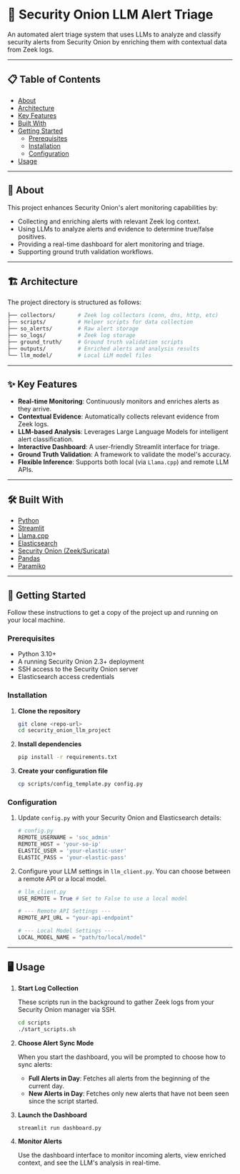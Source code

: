 # 🧅 Security Onion LLM Alert Triage

An automated alert triage system that uses LLMs to analyze and classify security alerts from Security Onion by enriching them with contextual data from Zeek logs.

---

## 📋 Table of Contents

* [About](#-about)
* [Architecture](#-architecture)
* [Key Features](#-key-features)
* [Built With](#️-built-with)
* [Getting Started](#-getting-started)
    * [Prerequisites](#prerequisites)
    * [Installation](#installation)
    * [Configuration](#configuration)
* [Usage](#-usage)

---

## 🧐 About

This project enhances Security Onion's alert monitoring capabilities by:

* Collecting and enriching alerts with relevant Zeek log context.
* Using LLMs to analyze alerts and evidence to determine true/false positives.
* Providing a real-time dashboard for alert monitoring and triage.
* Supporting ground truth validation workflows.

---

## 🏗️ Architecture

The project directory is structured as follows:
```sh
├── collectors/       # Zeek log collectors (conn, dns, http, etc)
├── scripts/          # Helper scripts for data collection
├── so_alerts/        # Raw alert storage
├── so_logs/          # Zeek log storage
├── ground_truth/     # Ground truth validation scripts
├── outputs/          # Enriched alerts and analysis results
└── llm_model/        # Local LLM model files
```


---

## ✨ Key Features

* **Real-time Monitoring**: Continuously monitors and enriches alerts as they arrive.
* **Contextual Evidence**: Automatically collects relevant evidence from Zeek logs.
* **LLM-based Analysis**: Leverages Large Language Models for intelligent alert classification.
* **Interactive Dashboard**: A user-friendly Streamlit interface for triage.
* **Ground Truth Validation**: A framework to validate the model's accuracy.
* **Flexible Inference**: Supports both local (via `Llama.cpp`) and remote LLM APIs.

---

## 🛠️ Built With

* [Python](https://www.python.org/)
* [Streamlit](https://streamlit.io/)
* [Llama.cpp](https://github.com/ggerganov/llama.cpp)
* [Elasticsearch](https://www.elastic.co/)
* [Security Onion (Zeek/Suricata)](https://securityonionsolutions.com/)
* [Pandas](https://pandas.pydata.org/)
* [Paramiko](http://www.paramiko.org/)

---

## 🚀 Getting Started

Follow these instructions to get a copy of the project up and running on your local machine.

### Prerequisites

* Python 3.10+
* A running Security Onion 2.3+ deployment
* SSH access to the Security Onion server
* Elasticsearch access credentials

### Installation

1.  **Clone the repository**
    ```sh
    git clone <repo-url>
    cd security_onion_llm_project
    ```

2.  **Install dependencies**
    ```sh
    pip install -r requirements.txt
    ```

3.  **Create your configuration file**
    ```sh
    cp scripts/config_template.py config.py
    ```

### Configuration

1.  Update `config.py` with your Security Onion and Elasticsearch details:
    ```python
    # config.py
    REMOTE_USERNAME = 'soc_admin'
    REMOTE_HOST = 'your-so-ip'
    ELASTIC_USER = 'your-elastic-user'
    ELASTIC_PASS = 'your-elastic-pass' 
    ```

2.  Configure your LLM settings in `llm_client.py`. You can choose between a remote API or a local model.
    ```python
    # llm_client.py
    USE_REMOTE = True # Set to False to use a local model
    
    # --- Remote API Settings ---
    REMOTE_API_URL = "your-api-endpoint"

    # --- Local Model Settings ---
    LOCAL_MODEL_NAME = "path/to/local/model"
    ```

---

## 🖥️ Usage

1.  **Start Log Collection**

    These scripts run in the background to gather Zeek logs from your Security Onion manager via SSH.
    ```sh
    cd scripts
    ./start_scripts.sh
    ```

2.  **Choose Alert Sync Mode**

    When you start the dashboard, you will be prompted to choose how to sync alerts:
    * **Full Alerts in Day**: Fetches all alerts from the beginning of the current day.
    * **New Alerts in Day**: Fetches only new alerts that have not been seen since the script started.

3.  **Launch the Dashboard**
    ```sh
    streamlit run dashboard.py
    ```

4.  **Monitor Alerts**

    Use the dashboard interface to monitor incoming alerts, view enriched context, and see the LLM's analysis in real-time.
